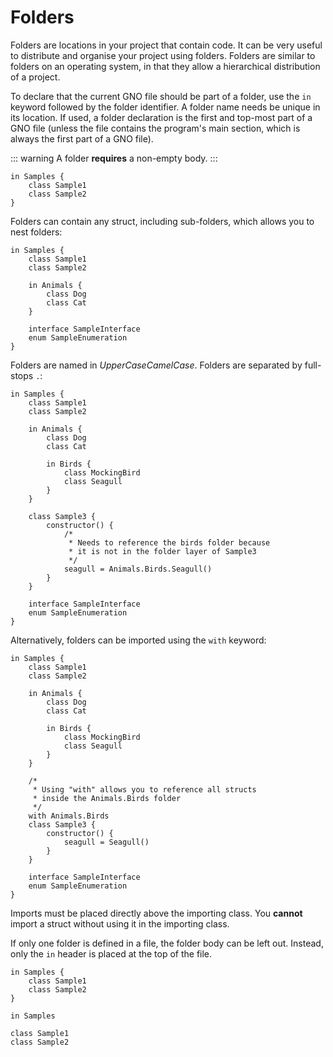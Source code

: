 # Folders

Folders are locations in your project that contain code. It can be very useful to distribute and
organise your project using folders. Folders are similar to folders on an operating system,
in that they allow a hierarchical distribution of a project.

To declare that the current GNO file should be part of a folder, use the `in` keyword followed by
the folder identifier. A folder name needs be unique in its location. If used, a folder declaration
is the first and top-most part of a GNO file (unless the file contains the program's main section,
which is always the first part of a GNO file).

::: warning
A folder **requires** a non-empty body.
:::

```gno
in Samples {
    class Sample1
    class Sample2
}
```

Folders can contain any struct, including sub-folders, which allows you to nest folders:

```gno
in Samples {
    class Sample1
    class Sample2

    in Animals {
        class Dog
        class Cat
    }

    interface SampleInterface
    enum SampleEnumeration
}
```

Folders are named in _UpperCaseCamelCase_. Folders are separated by full-stops `.`:

```gno
in Samples {
    class Sample1
    class Sample2

    in Animals {
        class Dog
        class Cat

        in Birds {
            class MockingBird
            class Seagull
        }
    }

    class Sample3 {
        constructor() {
            /*
             * Needs to reference the birds folder because
             * it is not in the folder layer of Sample3
             */
            seagull = Animals.Birds.Seagull()
        }
    }

    interface SampleInterface
    enum SampleEnumeration
}
```

Alternatively, folders can be imported using the `with` keyword:

```gno
in Samples {
    class Sample1
    class Sample2

    in Animals {
        class Dog
        class Cat

        in Birds {
            class MockingBird
            class Seagull
        }
    }

    /*
     * Using "with" allows you to reference all structs
     * inside the Animals.Birds folder
     */
    with Animals.Birds
    class Sample3 {
        constructor() {
            seagull = Seagull()
        }
    }

    interface SampleInterface
    enum SampleEnumeration
}
```

Imports must be placed directly above the importing class.
You **cannot** import a struct without using it in the importing class.

If only one folder is defined in a file, the folder body can be left out. Instead, only
the `in` header is placed at the top of the file.

```gno
in Samples {
    class Sample1
    class Sample2
}
```

```gno
in Samples

class Sample1
class Sample2
```
